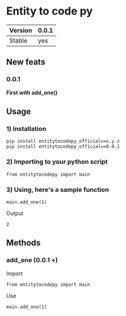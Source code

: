 <h1>Entity to code py</h1>


Version | 0.0.1  
--- | --- 
Stable | yes 


<h2>New feats</h2>
<h3>0.0.1 </h3>
<p><b>First with add_one()</b></p>

<h2>Usage</h2>
<h3>1) Installation</h3>

    pip install entitytocodepy_official==x.y.z
    pip install entitytocodepy_official==0.0.1


<h3>2) Importing to your python script</h3>

    from entitytocodepy import main

<h3>3) Using, here's a sample function</h3>

    main.add_one(1)

Output

    2

<h2>Methods</h2>
<h3>add_one (0.0.1 +)</h3>

Import

    from entitytocodepy import main
Use

    main.add_one(1)
